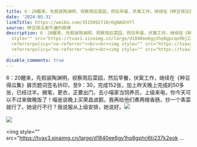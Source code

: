 ```yaml
---
title: 6：20醒来，先假装陶渊明，视察雨后菜园，然后早餐，伏案工作，继续在《种豆得瓜集》扉页题词签名钤印，至9：30，完成152张，加上昨天晚上完成的50多张，已经过...
date: '2024-05-31'
linkTitle: https://weibo.com/3515092710/OgNAGhVYl
source: 种豆得瓜谢不谦的微博
description: 6：20醒来，先假装陶渊明，视察雨后菜园，然后早餐，伏案工作，继续在《种豆得瓜集》扉页题词签名钤印，至9：30，完成152张，加上昨天晚上完成的50多张，已经过半。搁笔，更衣，正要出门，去小喵家当饲养员，上级来电，你今天可以不过来做晚饭了！喵爸说晚上买荣昌卤鹅，我再给他们煮两根香肠，炒一个素菜就行了。她说行不行？我说服从上级安排，她说好。<img
  style="" src="https://tvax1.sinaimg.cn/large/d1840ee6gy1hq8gpcqo9bj237k2eob2c.jpg"
  referrerpolicy="no-referrer"><br><br><img style="" src="https://tvax2.sinaimg.cn/large/d1840ee6gy1hq8gpfgk4ij237k2eo7wk.jpg"
  referrerpolicy="no-referrer"><br><br><img style="" src="https://tvax3.sinaimg.cn/large/d1840ee6gy1hq8gphrj6tj237k2eok
  ...
disable_comments: true
---
```

6：20醒来，先假装陶渊明，视察雨后菜园，然后早餐，伏案工作，继续在《种豆得瓜集》扉页题词签名钤印，至9：30，完成152张，加上昨天晚上完成的50多张，已经过半。搁笔，更衣，正要出门，去小喵家当饲养员，上级来电，你今天可以不过来做晚饭了！喵爸说晚上买荣昌卤鹅，我再给他们煮两根香肠，炒一个素菜就行了。她说行不行？我说服从上级安排，她说好。<img style="" src="https://tvax1.sinaimg.cn/large/d1840ee6gy1hq8gpcqo9bj237k2eob2c.jpg" referrerpolicy="no-referrer"><br><br><img style="" src="https://tvax2.sinaimg.cn/large/d1840ee6gy1hq8gpfgk4ij237k2eo7wk.jpg" referrerpolicy="no-referrer"><br><br><img style="" src="https://tvax3.sinaimg.cn/large/d1840ee6gy1hq8gphrj6tj237k2eok ...